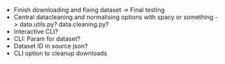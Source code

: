 - Finish downloading and fixing dataset -> Final testing
- Central datacleaning and normalising options with spacy or something -> data.utils.py? data.cleaning.py?
- Interactive CLI?
- CLI: Param for dataset?
- Dataset ID in source json?
- CLI option to cleanup downloads
